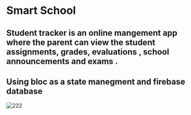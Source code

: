 # Smart School
## Student tracker is an online mangement app where the parent can view the student assignments, grades, evaluations , school announcements and exams .
## Using bloc as a state manegment and firebase database
![222](https://user-images.githubusercontent.com/60745552/139584424-3ac989ce-c0da-4625-b0ed-bb476be72456.png)
